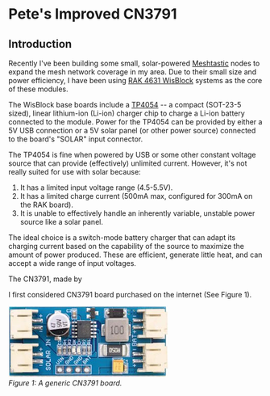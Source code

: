 # Pete's Improved CN3791

## Introduction
Recently I've been building some small, solar-powered [Meshtastic](https://meshtastic.org/) nodes to expand the mesh network coverage in my area. Due to their small size and power efficiency, I have been using [RAK 4631 WisBlock](https://store.rakwireless.com/products/wisblock-meshtastic-starter-kit) systems as the core of these modules.

The WisBlock base boards include a [TP4054](#TP4054) -- a compact (SOT-23-5 sized), linear lithium-ion (Li-ion) charger chip to charge a Li-ion battery connected to the module. Power for the TP4054 can be provided by either a 5V USB connection or a 5V solar panel (or other power source) connected to the board's "SOLAR" input connector.

The TP4054 is fine when powered by USB or some other constant voltage source that can provide (effectively) unlimited current. However, it's not really suited for use with solar because:
1. It has a limited input voltage range (4.5-5.5V).
2. It has a limited charge current (500mA max, configured for 300mA on the RAK board).
3. It is unable to effectively handle an inherently variable, unstable power source like a solar panel.

The ideal choice is a switch-mode battery charger that can adapt its charging current based on the capability of the source to maximize the amount of power produced. These are efficient, generate little heat, and can accept a wide range of input voltages.

The CN3791, made by 

I first considered CN3791 board purchased on the internet (See Figure 1).

<a id="figure1"></a>
[![Generic CN3791 Board](images/CN3791_generic_board-small.jpg)](images/CN3791_generic_board.jpg)  
*Figure 1: A generic CN3791 board.*